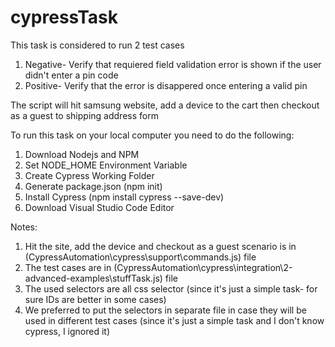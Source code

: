 # cypressTask
This task is considered to run 2 test cases 
1. Negative- Verify that requiered field validation error is shown if the user didn't enter a pin code
2. Positive- Verify that the error is disappered once entering a valid pin

The script will hit samsung website, add a device to the cart then checkout as a guest to shipping address form

To run this task on your local computer you need to do the following:
1.  Download Nodejs and NPM
2. Set NODE_HOME Environment Variable
3. Create Cypress Working Folder
4. Generate package.json (npm init)
5. Install Cypress (npm install cypress --save-dev)
6. Download Visual Studio Code Editor

Notes:
1. Hit the site, add the device and checkout as a guest scenario is in (CypressAutomation\cypress\support\commands.js) file
2. The test cases are in (CypressAutomation\cypress\integration\2-advanced-examples\stuffTask.js) file
3. The used selectors are all css selector (since it's just a simple task- for sure IDs are better in some cases)
4. We preferred to put the selectors in separate file in case they will be used in different test cases (since it's just a simple task and I don't know cypress, I ignored it)